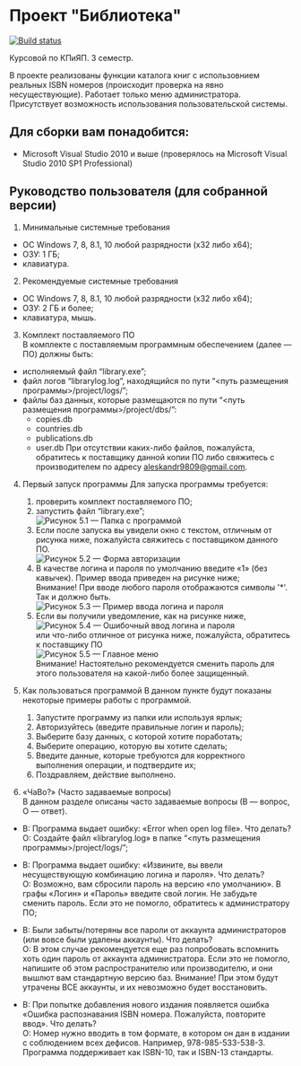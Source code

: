 # Проект "Библиотека"
[![Build status](https://ci.appveyor.com/api/projects/status/frioxp0k7kr48ysw/branch/master?svg=true)](https://ci.appveyor.com/project/AJIOB/uni-coursework-3/branch/master)  

Курсовой по КПиЯП. 3 семестр.

В проекте реализованы функции каталога книг с использовнием реальных ISBN номеров (происходит проверка на явно несуществующие). Работает только меню администратора. Присутствует возможность использования пользовательской системы.

## Для сборки вам понадобится:
* Microsoft Visual Studio 2010 и выше (проверялось на Microsoft Visual Studio 2010 SP1 Professional)

## Руководство пользователя (для собранной версии)

1. Минимальные системные требования  
* ОС Windows 7, 8, 8.1, 10 любой разрядности (x32 либо x64);  
* ОЗУ: 1 ГБ;  
* клавиатура.  

2. Рекомендуемые системные требования  
* ОС Windows 7, 8, 8.1, 10 любой разрядности (x32 либо x64);  
* ОЗУ: 2 ГБ и более;  
* клавиатура, мышь.  

3. Комплект поставляемого ПО  
В комплекте с поставляемым программным обеспечением (далее — ПО) должны быть:  
* исполняемый файл “library.exe”;  
* файл логов “librarylog.log”, находящийся по пути “<путь размещения программы>/project/logs/”;  
* файлы баз данных, которые размещаются по пути “<путь размещения программы>/project/dbs/”:  
    * copies.db
    * countries.db
    * publications.db
    * user.db
При отсутствии каких-либо файлов, пожалуйста, обратитесь к поставщику данной копии ПО либо свяжитесь с производителем по адресу <aleskandr9809@gmail.com>.

4. Первый запуск программы
Для запуска программы требуется:  
    1) проверить комплект поставляемого ПО;  
    2) запустить файл “library.exe”;  
![Рисунок 5.1 — Папка с программой](https://image.ibb.co/bZGVLa/course3_5_1.png)  
    3) Если после запуска вы увидели окно с текстом, отличным от рисунка ниже, пожалуйста свяжитесь с поставщиком данного ПО.  
![Рисунок 5.2 — Форма авторизации](https://image.ibb.co/fu7FmF/course3_5_2.png)  
    4) В качестве логина и пароля по умолчанию введите «1» (без кавычек). Пример ввода приведен на рисунке ниже;  
Внимание! При вводе любого пароля отображаются символы '*'. Так и должно быть.  
![Рисунок 5.3 — Пример ввода логина и пароля](https://image.ibb.co/cU3XYv/course3_5_3.png)  
    5) Если вы получили уведомление, как на рисунке ниже,  
![Рисунок 5.4 — Ошибочный ввод логина и пароля](https://image.ibb.co/n1p6tv/course3_5_4.png)  
или что-либо отличное от рисунка ниже, пожалуйста, обратитесь к поставщику ПО  
![Рисунок 5.5 — Главное меню](https://image.ibb.co/bUsRtv/course3_5_5.png)  
Внимание! Настоятельно рекомендуется сменить пароль для этого пользователя на какой-либо более защищенный.  

5. Как пользоваться программой
В данном пункте будут показаны некоторые примеры работы с программой.  
    1) Запустите программу из папки или используя ярлык;  
    2) Авторизуйтесь (введите правильные логин и пароль);  
    3) Выберите базу данных, с которой хотите поработать;  
    4) Выберите операцию, которую вы хотите сделать;  
    5) Введите данные, которые требуются для корректного выполнения операции, и подтвердите их;  
    6) Поздравляем, действие выполнено.  

6. «ЧаВо?» (Часто задаваемые вопросы)  
В данном разделе описаны часто задаваемые вопросы (В — вопрос, О — ответ).  

* В: Программа выдает ошибку: «Error when open log file». Что делать?  
О: Создайте файл «librarylog.log» в папке “<путь размещения программы>/project/logs/”;  

* В: Программа выдает ошибку: «Извините, вы ввели несуществующую комбинацию логина и пароля». Что делать?  
О: Возможно, вам сбросили пароль на версию «по умолчанию». В графы «Логин» и «Пароль» введите свой логин. Не забудьте сменить пароль. Если это не помогло, обратитесь к администратору ПО;  

* В: Были забыты/потеряны все пароли от аккаунта администраторов (или вовсе были удалены аккаунты). Что делать?  
О: В этом случае рекомендуется еще раз попробовать вспомнить хоть один пароль от аккаунта администратора. Если это не помогло, напишите об этом распространителю или производителю, и они вышлют вам стандартную версию баз. Внимание! При этом будут утрачены ВСЕ аккаунты, и их невозможно будет восстановить.  

* В: При попытке добавления нового издания появляется ошибка «Ошибка распознавания ISBN номера. Пожалуйста, повторите ввод». Что делать?  
О: Номер нужно вводить в том формате, в котором он дан в издании с соблюдением всех дефисов. Например, 978-985-533-538-3. Программа поддерживает как ISBN-10, так и ISBN-13 стандарты.